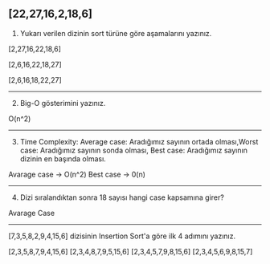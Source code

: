 
## [22,27,16,2,18,6] ##

1. Yukarı verilen dizinin sort türüne göre aşamalarını yazınız.

[2,27,16,22,18,6]

[2,6,16,22,18,27] 

[2,6,16,18,22,27]

-----------------
2. Big-O gösterimini yazınız.

O(n^2)

-----------

3. Time Complexity: Average case: Aradığımız sayının ortada olması,Worst case: Aradığımız sayının sonda olması, Best case: Aradığımız sayının dizinin en başında olması.


Avarage case -> O(n^2) Best case -> 0(n)

---------

4. Dizi sıralandıktan sonra 18 sayısı hangi case kapsamına girer?

Avarage Case

------------

[7,3,5,8,2,9,4,15,6] dizisinin Insertion Sort'a göre ilk 4 adımını yazınız.

[2,3,5,8,7,9,4,15,6]
[2,3,4,8,7,9,5,15,6]
[2,3,4,5,7,9,8,15,6]
[2,3,4,5,6,9,8,15,7]
